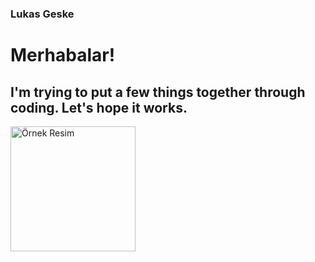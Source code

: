 ### Lukas Geske

<h1>Merhabalar!</h1>
<h2>I'm trying to put a few things together through coding. Let's hope it works.</h2>
<div style="display: flex;">
    <img src="https://media.tenor.com/m97ACRCSn_kAAAAM/hello-minion.gif" alt="Örnek Resim" style="width: 200px; height: 200px; margin-right: 20px;">
    <img src="https://i.pinimg.com/originals/d0/27/6a/d0276ad64c6fdaf24cca226ec526c473.gif" alt="Örnek Resim" style="width: 400px; height: 200px; margin-left: 222220rem;">
</div>


<!--
**lukasgeske/lukasgeske** is a ✨ _special_ ✨ repository because its `README.md` (this file) appears on your GitHub profile.

Here are some ideas to get you started:

- 🔭 I’m currently working on making guitar pedal sounds.
- 🌱 I’m currently learning Python
- 💬 Ask me about: Anything
- 📫 How to reach me: e-Mail
- 😄 Pronouns: As wl all know there's just 2 and I'm a males.
-->
